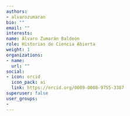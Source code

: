 ```yaml
---
authors:
- alvarozumaran
bio: ""
email: ""
interests:
name: Álvaro Zumarán Baldeón
role: Historias de Ciencia Abierta
weight: 1
organizations:
- name: 
  url: ""
social:
- icon: orcid
  icon_pack: ai
  link: https://orcid.org/0009-0008-9755-3387
superuser: false
user_groups:
- 
---
```

